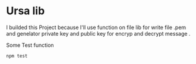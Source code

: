 # Ursa lib

I builded this Project because I'll use function on file lib for write file .pem and genelator private key and public key for encryp and decrypt message .

Some Test function

```
npm test
```
